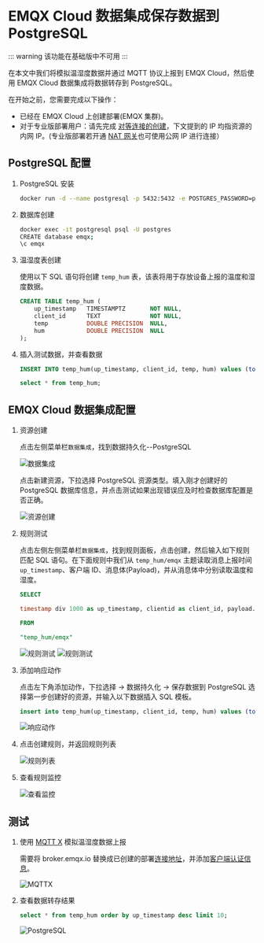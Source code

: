 # EMQX Cloud 数据集成保存数据到 PostgreSQL

::: warning
该功能在基础版中不可用
:::

在本文中我们将模拟温湿度数据并通过 MQTT 协议上报到 EMQX Cloud，然后使用 EMQX Cloud 数据集成将数据转存到 PostgreSQL。

在开始之前，您需要完成以下操作：

* 已经在 EMQX Cloud 上创建部署(EMQX 集群)。
* 对于专业版部署用户：请先完成 [对等连接的创建](../deployments/vpc_peering.md)，下文提到的 IP 均指资源的内网 IP。(专业版部署若开通 [NAT 网关](../vas/nat-gateway.md)也可使用公网 IP 进行连接）

## PostgreSQL 配置

1. PostgreSQL 安装

   ```bash
   docker run -d --name postgresql -p 5432:5432 -e POSTGRES_PASSWORD=public postgres:13
   ```

2. 数据库创建

   ```bash
   docker exec -it postgresql psql -U postgres
   CREATE database emqx;
   \c emqx
   ```

3. 温湿度表创建

   使用以下 SQL 语句将创建 `temp_hum` 表，该表将用于存放设备上报的温度和湿度数据。

   ```sql
   CREATE TABLE temp_hum (
       up_timestamp   TIMESTAMPTZ       NOT NULL,
       client_id      TEXT              NOT NULL,
       temp           DOUBLE PRECISION  NULL,
       hum            DOUBLE PRECISION  NULL
   );

   ```

4. 插入测试数据，并查看数据

   ```sql
   INSERT INTO temp_hum(up_timestamp, client_id, temp, hum) values (to_timestamp(1603963414), 'temp_hum-001', 19.1, 55);

   select * from temp_hum;
   ```

## EMQX Cloud 数据集成配置

1. 资源创建

   点击左侧菜单栏`数据集成`，找到数据持久化--PostgreSQL

   ![数据集成](./_assets/postgresql_data_integration.png)

   点击新建资源，下拉选择 PostgreSQL 资源类型。填入刚才创建好的 PostgreSQL 数据库信息，并点击测试如果出现错误应及时检查数据库配置是否正确。

   ![资源创建](./_assets/postgresql_resource.png)

2. 规则测试

   点击左侧左侧菜单栏`数据集成`，找到规则面板，点击创建，然后输入如下规则匹配 SQL 语句。在下面规则中我们从 `temp_hum/emqx` 主题读取消息上报时间 `up_timestamp`、客户端 ID、消息体(Payload)，并从消息体中分别读取温度和湿度。

   ```sql
   SELECT 
   
   timestamp div 1000 as up_timestamp, clientid as client_id, payload.temp as temp, payload.hum as hum
   
   FROM
   
   "temp_hum/emqx"
   ```

   ![规则测试](./_assets/postgresql_rule_1.png)
   ![规则测试](./_assets/postgresql_rule_2.png)


3. 添加响应动作

   点击左下角添加动作，下拉选择 → 数据持久化 → 保存数据到 PostgreSQL 选择第一步创建好的资源，并输入以下数据插入 SQL 模板。

   ```sql
   insert into temp_hum(up_timestamp, client_id, temp, hum) values (to_timestamp(${up_timestamp}), ${client_id}, ${temp}, ${hum})
   ```

   ![响应动作](./_assets/postgresql_action.png)

4. 点击创建规则，并返回规则列表

   ![规则列表](./_assets/postgresql_rule_list.png)

5. 查看规则监控

   ![查看监控](./_assets/postgresql_monitor.png)

## 测试

1. 使用 [MQTT X](https://mqttx.app/) 模拟温湿度数据上报

   需要将 broker.emqx.io 替换成已创建的部署[连接地址](../deployments/view_deployment.md)，并添加[客户端认证信息](../deployments/auth.md)。

   ![MQTTX](./_assets/postgresql_mqttx.png)

2. 查看数据转存结果

   ```sql
   select * from temp_hum order by up_timestamp desc limit 10;
   ```

   ![PostgreSQL](./_assets/postgresql_db_result.png)
